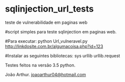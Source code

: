 # sqlinjection_url_tests
teste de vulnerabilidade em paginas web

#script simples para teste sqlinjection em paginas web. 

#Para executar: 
python Url_vulneravel.py http://linkdosite.com.br/algumacoisa.php?id=123 


#Instalar as seguintes bibliotecas:
sys
urllib
urllib.request



Testes feitos na versão 3.5 python.


João Arthur.
joaoarthur04@hotmail.com
